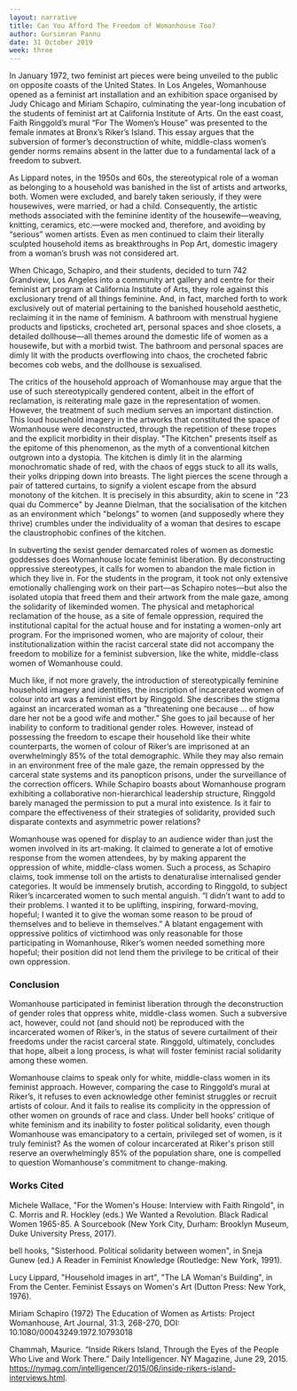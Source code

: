 ```yaml
---
layout: narrative
title: Can You Afford The Freedom of Womanhouse Too?
author: Gursimran Pannu
date: 31 October 2019
week: three
---
```



In January 1972, two feminist art pieces were being unveiled to the public on opposite coasts of the United States. In Los Angeles, Womanhouse opened as a feminist art installation and an exhibition space organised by Judy Chicago and Miriam Schapiro, culminating the year-long incubation of the students of feminist art at California Institute of Arts. On the east coast, Faith Ringgold’s mural “For The Women’s House” was presented to the female inmates at Bronx’s Riker’s Island. This essay argues that the subversion of former’s deconstruction of white, middle-class women’s gender norms remains absent in the latter due to a fundamental lack of a freedom to subvert.

As Lippard notes, in the 1950s and 60s, the stereotypical role of a woman as belonging to a household was banished in the list of artists and artworks, both. Women were excluded, and barely taken seriously, if they were housewives, were married, or had a child. Consequently, the artistic methods associated with the feminine identity of the housewife—weaving, knitting, ceramics, etc.—were mocked and, therefore, and avoiding by “serious” women artists. Even as men continued to claim their literally sculpted household items as breakthroughs in Pop Art, domestic imagery from a woman’s brush was not considered art.

When Chicago, Schapiro, and their students, decided to turn 742 Grandview, Los Angeles into a community art gallery and centre for their feminist art program at California Institute of Arts, they role against this exclusionary trend of all things feminine. And, in fact, marched forth to work exclusively out of material pertaining to the banished household aesthetic, reclaiming it in the name of feminism. A bathroom with menstrual hygiene products and lipsticks, crocheted art, personal spaces and shoe closets, a detailed dollhouse—all themes around the domestic life of women as a housewife, but with a morbid twist. The bathroom and personal spaces are dimly lit with the products overflowing into chaos, the crocheted fabric becomes cob webs, and the dollhouse is sexualised.

The critics of the household approach of Womanhouse may argue that the use of such stereotypically gendered content, albeit in the effort of reclamation, is reiterating male gaze in the representation of women. However, the treatment of such medium serves an important distinction. This loud household imagery in the artworks that constituted the space of Womanhouse were deconstructed, through the repetition of these tropes and the explicit morbidity in their display. "The Kitchen" presents itself as the epitome of this phenomenon, as the myth of a conventional kitchen outgrown into a dystopia. The kitchen is dimly lit in the alarming monochromatic shade of red, with the chaos of eggs stuck to all its walls, their yolks dripping down into breasts. The light pierces the scene through a pair of tattered curtains, to signify a violent escape from the absurd monotony of the kitchen. It is precisely in this absurdity, akin to scene in "23 quai du Commerce" by Jeanne Dielman, that the socialisation of the kitchen as an environment which "belongs" to women (and supposedly where they thrive) crumbles under the individuality of a woman that desires to escape the claustrophobic confines of the kitchen.

In subverting the sexist gender demarcated roles of women as domestic goddesses does Womanhouse locate feminist liberation. By deconstructing oppressive stereotypes, it calls for women to abandon the male fiction in which they live in. For the students in the program, it took not only extensive emotionally challenging work on their part—as Schapiro notes—but also the isolated utopia that freed them and their artwork from the male gaze, among the solidarity of likeminded women. The physical and metaphorical reclamation of the house, as a site of female oppression, required the institutional capital for the actual house and for instating a women-only art program. For the imprisoned women, who are majority of colour, their institutionalization within the racist carceral state did not accompany the freedom to mobilize for a feminist subversion, like the white, middle-class women of Womanhouse could.

Much like, if not more gravely, the introduction of stereotypically feminine household imagery and identities, the inscription of incarcerated women of colour into art was a feminist effort by Ringgold. She describes the stigma against an incarcerated woman as a “threatening one because … of how dare her not be a good wife and mother.” She goes to jail because of her inability to conform to traditional gender roles. However, instead of possessing the freedom to escape their household like their white counterparts, the women of colour of Riker’s are imprisoned at an overwhelmingly 85% of the total demographic. While they may also remain in an environment free of the male gaze, the remain oppressed by the carceral state systems and its panopticon prisons, under the surveillance of the correction officers. While Schapiro boasts about Womanhouse program exhibiting a collaborative non-hierarchical leadership structure, Ringgold barely managed the permission to put a mural into existence. Is it fair to compare the effectiveness of their strategies of solidarity, provided such disparate contexts and asymmetric power relations?

Womanhouse was opened for display to an audience wider than just the women involved in its art-making. It claimed to generate a lot of emotive response from the women attendees, by by making apparent the oppression of white, middle-class women. Such a process, as Schapiro claims, took immense toll on the artists to denaturalise internalised gender categories. It would be immensely brutish, according to Ringgold, to subject Riker’s incarcerated women to such mental anguish. “I didn’t want to add to their problems. I wanted it to be uplifting, inspiring, forward-moving, hopeful; I wanted it to give the woman some reason to be proud of themselves and to believe in themselves.” A blatant engagement with oppressive politics of victimhood was only reasonable for those participating in Womanhouse, Riker’s women needed something more hopeful; their position did not lend them the privilege to be critical of their own oppression.

### Conclusion

Womanhouse participated in feminist liberation through the deconstruction of gender roles that oppress white, middle-class women. Such a subversive act, however, could not (and should not) be reproduced with the incarcerated women of Riker’s, in the status of severe curtailment of their freedoms under the racist carceral state. Ringgold, ultimately, concludes that hope, albeit a long process, is what will foster feminist racial solidarity among these women.

Womanhouse claims to speak only for white, middle-class women in its feminist approach. However, comparing the case to Ringgold’s mural at Riker’s, it refuses to even acknowledge other feminist struggles or recruit artists of colour. And it fails to realise its complicity in the oppression of other women on grounds of race and class. Under bell hooks’ critique of white feminism and its inability to foster political solidarity, even though Womanhouse was emancipatory to a certain, privileged set of women, is it truly feminist? As the women of colour incarcerated at Riker's prison still reserve an overwhelmingly 85% of the population share, one is compelled to question Womanhouse's commitment to change-making.



### Works Cited  


Michele Wallace, "For the Women's House: Interview with Faith Ringold", in C. Morris and R. Hockley (eds.) We Wanted a Revolution. Black Radical Women 1965-85. A Sourcebook (New York City, Durham: Brooklyn Museum, Duke University Press, 2017).

bell hooks, "Sisterhood. Political solidarity between women", in Sneja Gunew (ed.) A Reader in Feminist Knowledge (Routledge: New York, 1991).


Lucy Lippard, "Household images in art", "The LA Woman's Building", in From the Center. Feminist Essays on Women's Art (Dutton Press: New York, 1976).

Miriam Schapiro (1972) The Education of Women as Artists: Project Womanhouse, Art Journal, 31:3, 268-270, DOI: 10.1080/00043249.1972.10793018

Chammah, Maurice. “Inside Rikers Island, Through the Eyes of the People Who Live and Work There.” Daily Intelligencer. NY Magazine, June 29, 2015. https://nymag.com/intelligencer/2015/06/inside-rikers-island-interviews.html.
